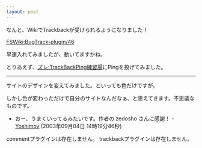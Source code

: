 ```yaml
---
layout: post
---
```

<p>なんと、WikiでTrackbackが受けられるようになりました！</p>
<p><a href="http://fswiki.poi.jp/wiki.cgi?page=BugTrack%2Dplugin%2F46">FSWiki:BugTrack-plugin/46</a></p>
<p>早速入れてみましたが、動いてますかね。</p>
<p>とりあえず、<a href="http://zure.net/fswiki/wiki.cgi?page=TrackBackPing%CE%FD%BD%AC%BE%EC">ズレ:TrackBackPing練習場</a>にPingを投げてみました。</p>
<hr>
<p>サイトのデザインを変えてみました。といっても色だけですが。</p>
<p>しかし色が変わっただけで自分のサイトなんだなぁ、と思えてきます。不思議なものです。</p>
<ul>
<li>おー、うまくいってるみたいです。作者の zedosho さんに感謝！ - <a href="/?page=Yoshimov" class="wikipage">Yoshimov</a> (2003年09月04日 14時19分46秒)</li>
</ul>
<p><span class="error">commentプラグインは存在しません。</span> <span class="error">trackbackプラグインは存在しません。</span> </p>
